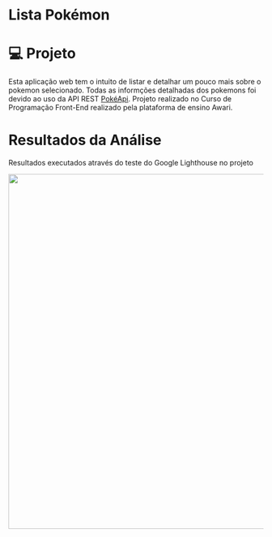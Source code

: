 # Lista Pokémon

# :computer: Projeto
Esta aplicação web tem o intuito de listar e detalhar um pouco mais sobre o pokemon selecionado. Todas as informções detalhadas dos pokemons foi devido ao uso da API REST [PokéApi](https://pokeapi.co/). Projeto realizado no Curso de Programação Front-End realizado pela plataforma de ensino Awari.

# Resultados da Análise 
Resultados executados através do teste do Google Lighthouse no projeto

<div align="center">
<img src="https://user-images.githubusercontent.com/125911064/235378330-343d463d-02bf-487e-b49f-b6e950fbfaef.png" width="700px" />
</div>

